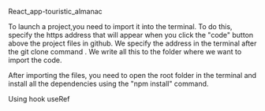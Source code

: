 React_app-touristic_almanac

To launch a project,you need to import it into the terminal. To do this, specify the https address that will appear when you click the "code" button above the project files in github. We specify the address in the terminal after the git clone command . We write all this to the folder where we want to import the code.

After importing the files, you need to open the root folder in the terminal and install all the dependencies using the "npm install" command.

Using hook useRef
